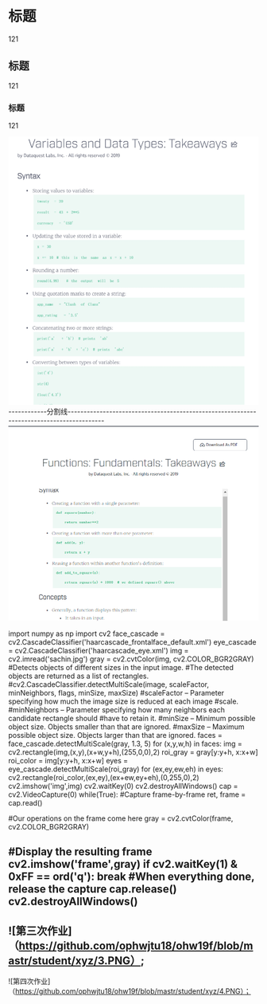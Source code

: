 # 标题   
121

## 标题  
121

### 标题  
121

![第一次作业](https://github.com/ophwsjtu18/ohw19f/blob/master/student/xyz/%E6%8D%95%E8%8E%B7.PNG)
------------分割线-----------------------------------------------------------------------------------------
![第二次作业](https://github.com/ophwsjtu18/ohw19f/blob/master/student/xyz/1.PNG)


import numpy as np
import cv2
face_cascade = cv2.CascadeClassifier('haarcascade_frontalface_default.xml')
eye_cascade = cv2.CascadeClassifier('haarcascade_eye.xml')
img = cv2.imread('sachin.jpg')
gray = cv2.cvtColor(img, cv2.COLOR_BGR2GRAY)
#Detects objects of different sizes in the input image.
#The detected objects are returned as a list of rectangles.
#cv2.CascadeClassifier.detectMultiScale(image, scaleFactor, minNeighbors, flags, minSize, maxSize)
#scaleFactor – Parameter specifying how much the image size is reduced at each image
#scale.
#minNeighbors – Parameter specifying how many neighbors each candidate rectangle should
#have to retain it.
#minSize – Minimum possible object size. Objects smaller than that are ignored.
#maxSize – Maximum possible object size. Objects larger than that are ignored.
faces = face_cascade.detectMultiScale(gray, 1.3, 5)
for (x,y,w,h) in faces:
img = cv2.rectangle(img,(x,y),(x+w,y+h),(255,0,0),2)
roi_gray = gray[y:y+h, x:x+w]
roi_color = img[y:y+h, x:x+w]
eyes = eye_cascade.detectMultiScale(roi_gray)
for (ex,ey,ew,eh) in eyes:
cv2.rectangle(roi_color,(ex,ey),(ex+ew,ey+eh),(0,255,0),2)
cv2.imshow('img',img)
cv2.waitKey(0)
cv2.destroyAllWindows()
cap = cv2.VideoCapture(0)
 while(True):
 #Capture frame-by-frame
 ret, frame = cap.read()

#Our operations on the frame come here
 gray = cv2.cvtColor(frame, cv2.COLOR_BGR2GRAY)

 #Display the resulting frame
 cv2.imshow('frame',gray)
 if cv2.waitKey(1) & 0xFF == ord('q'):
break
#When everything done, release the capture
 cap.release()
cv2.destroyAllWindows()
--------------------------------------------------


  ![第三次作业]（https://github.com/ophwjtu18/ohw19f/blob/mastr/student/xyz/3.PNG）;
 --------------------------------------------------------------------------------------------
  ![第四次作业]（https://github.com/ophwjtu18/ohw19f/blob/mastr/student/xyz/4.PNG）；
